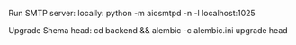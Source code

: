 Run SMTP server: locally: python -m aiosmtpd -n -l localhost:1025

Upgrade Shema head: cd backend && alembic -c alembic.ini upgrade head